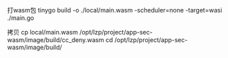 打wasm包
tinygo build -o ./local/main.wasm -scheduler=none -target=wasi ./main.go

拷贝
cp local/main.wasm /opt/lzp/project/app-sec-wasm/image/build/cc_deny.wasm
cd /opt/lzp/project/app-sec-wasm/image/build/
